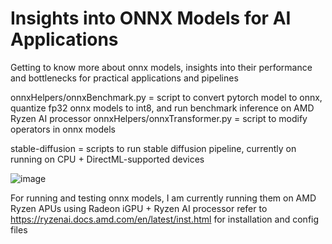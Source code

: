# Insights into ONNX Models for AI Applications
Getting to know more about onnx models, insights into their performance and bottlenecks for practical applications and pipelines

onnxHelpers/onnxBenchmark.py = script to convert pytorch model to onnx, quantize fp32 onnx models to int8, and run benchmark inference on AMD Ryzen AI processor
onnxHelpers/onnxTransformer.py = script to modify operators in onnx models

stable-diffusion = scripts to run stable diffusion pipeline, currently on running on CPU + DirectML-supported devices

![image](https://github.com/shamith2/ryzenAI/assets/43729418/086c4869-51d3-4b1e-8473-165cadf29647)

For running and testing onnx models, I am currently running them on AMD Ryzen APUs using Radeon iGPU + Ryzen AI processor
refer to https://ryzenai.docs.amd.com/en/latest/inst.html for installation and config files

